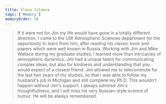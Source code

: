 ```yaml
---
title: Elena Yulaeva 
tags: ['Memory']
memoryOrder: 58
---
```

> If it were not for Jim my life would have gone in a totally different direction. I came to the UW Atmospheric Sciences department for the opportunity to learn from him, after reading his classic book and papers which were well known in Russia.  Working with Jim and Mike Wallace during my graduate studies, I learned more than intricacies of atmospheric dynamics. Jim had a unique talent for communicating complex ideas, but also for kindness and understanding that you would expect of a closest friend. Jim allowed me to telecommute for the last two years of my studies, so that I was able to follow my husband's job in Michigan and still complete my Ph.D. This wouldn't happen without Jim's support. I always admired Jim's thoughtfullness, and I will miss his very Russian-style scence of humor. He will be always remembered. 
